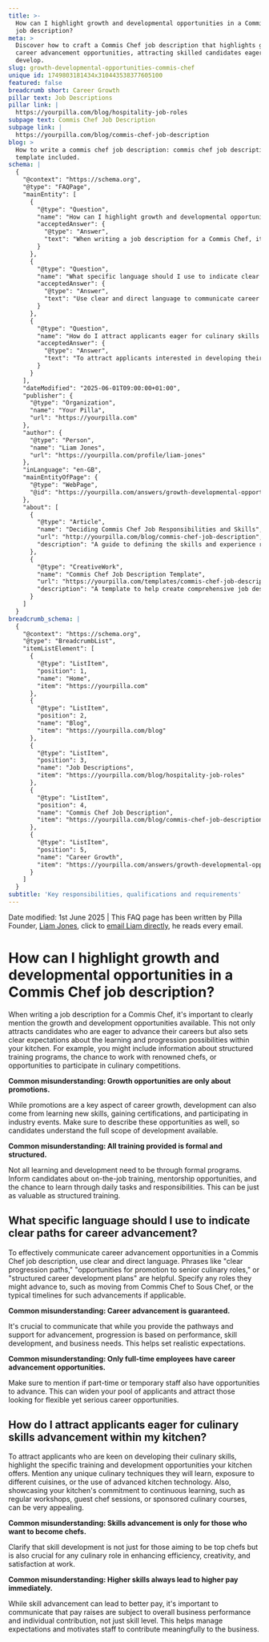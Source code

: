 ```yaml
---
title: >-
  How can I highlight growth and developmental opportunities in a Commis Chef
  job description?
meta: >
  Discover how to craft a Commis Chef job description that highlights growth and
  career advancement opportunities, attracting skilled candidates eager to
  develop.
slug: growth-developmental-opportunities-commis-chef
unique id: 1749803181434x310443538377605100
featured: false
breadcrumb short: Career Growth
pillar text: Job Descriptions
pillar link: |
  https://yourpilla.com/blog/hospitality-job-roles
subpage text: Commis Chef Job Description
subpage link: |
  https://yourpilla.com/blog/commis-chef-job-description
blog: >
  How to write a commis chef job description: commis chef job description
  template included.
schema: |
  {
    "@context": "https://schema.org",
    "@type": "FAQPage",
    "mainEntity": [
      {
        "@type": "Question",
        "name": "How can I highlight growth and developmental opportunities in a Commis Chef job description?",
        "acceptedAnswer": {
          "@type": "Answer",
          "text": "When writing a job description for a Commis Chef, it's important to mention the growth and development opportunities available clearly. Include information about structured training programs, the chance to work with renowned chefs, or opportunities to participate in culinary competitions. Additionally, describe informal learning opportunities like on-the-job training, mentorship, and the value of daily tasks in skill development."
        }
      },
      {
        "@type": "Question",
        "name": "What specific language should I use to indicate clear paths for career advancement in a Commis Chef job description?",
        "acceptedAnswer": {
          "@type": "Answer",
          "text": "Use clear and direct language to communicate career advancement opportunities in a Commis Chef job description. Phrases like 'clear progression paths,' 'opportunities for promotion to senior culinary roles,' or 'structured career development plans' are effective. Also, specify potential roles they might advance to and the typical timelines for such advancements if applicable."
        }
      },
      {
        "@type": "Question",
        "name": "How do I attract applicants eager for culinary skills advancement within my kitchen?",
        "acceptedAnswer": {
          "@type": "Answer",
          "text": "To attract applicants interested in developing their culinary skills, highlight training and development opportunities your kitchen offers. Mention unique culinary techniques they will learn, exposure to different cuisines, or usage of advanced kitchen technology. Showcase your commitment to continuous learning through regular workshops, guest chef sessions, or sponsored culinary courses."
        }
      }
    ],
    "dateModified": "2025-06-01T09:00:00+01:00",
    "publisher": {
      "@type": "Organization",
      "name": "Your Pilla",
      "url": "https://yourpilla.com"
    },
    "author": {
      "@type": "Person",
      "name": "Liam Jones",
      "url": "https://yourpilla.com/profile/liam-jones"
    },
    "inLanguage": "en-GB",
    "mainEntityOfPage": {
      "@type": "WebPage",
      "@id": "https://yourpilla.com/answers/growth-developmental-opportunities-commis-chef"
    },
    "about": [
      {
        "@type": "Article",
        "name": "Deciding Commis Chef Job Responsibilities and Skills",
        "url": "http://yourpilla.com/blog/commis-chef-job-description",
        "description": "A guide to defining the skills and experience required from a Commis Chef."
      },
      {
        "@type": "CreativeWork",
        "name": "Commis Chef Job Description Template",
        "url": "https://yourpilla.com/templates/commis-chef-job-description",
        "description": "A template to help create comprehensive job descriptions for Commis Chef positions."
      }
    ]
  }
breadcrumb_schema: |
  {
    "@context": "https://schema.org",
    "@type": "BreadcrumbList",
    "itemListElement": [
      {
        "@type": "ListItem",
        "position": 1,
        "name": "Home",
        "item": "https://yourpilla.com"
      },
      {
        "@type": "ListItem",
        "position": 2,
        "name": "Blog",
        "item": "https://yourpilla.com/blog"
      },
      {
        "@type": "ListItem",
        "position": 3,
        "name": "Job Descriptions",
        "item": "https://yourpilla.com/blog/hospitality-job-roles"
      },
      {
        "@type": "ListItem",
        "position": 4,
        "name": "Commis Chef Job Description",
        "item": "https://yourpilla.com/blog/commis-chef-job-description"
      },
      {
        "@type": "ListItem",
        "position": 5,
        "name": "Career Growth",
        "item": "https://yourpilla.com/answers/growth-developmental-opportunities-commis-chef"
      }
    ]
  }
subtitle: 'Key responsibilities, qualifications and requirements'
---
```


Date modified: 1st June 2025 | This FAQ page has been written by Pilla Founder, [Liam Jones](https://yourpilla.com/profile/liam-jones), click to [email Liam directly](https://mailto:liam@yourpilla.com), he reads every email.

# How can I highlight growth and developmental opportunities in a Commis Chef job description?

When writing a job description for a Commis Chef, it's important to clearly mention the growth and development opportunities available. This not only attracts candidates who are eager to advance their careers but also sets clear expectations about the learning and progression possibilities within your kitchen. For example, you might include information about structured training programs, the chance to work with renowned chefs, or opportunities to participate in culinary competitions.

**Common misunderstanding: Growth opportunities are only about promotions.**

While promotions are a key aspect of career growth, development can also come from learning new skills, gaining certifications, and participating in industry events. Make sure to describe these opportunities as well, so candidates understand the full scope of development available.

**Common misunderstanding: All training provided is formal and structured.**

Not all learning and development need to be through formal programs. Inform candidates about on-the-job training, mentorship opportunities, and the chance to learn through daily tasks and responsibilities. This can be just as valuable as structured training.

## What specific language should I use to indicate clear paths for career advancement?

To effectively communicate career advancement opportunities in a Commis Chef job description, use clear and direct language. Phrases like "clear progression paths," "opportunities for promotion to senior culinary roles," or "structured career development plans" are helpful. Specify any roles they might advance to, such as moving from Commis Chef to Sous Chef, or the typical timelines for such advancements if applicable.

**Common misunderstanding: Career advancement is guaranteed.**

It's crucial to communicate that while you provide the pathways and support for advancement, progression is based on performance, skill development, and business needs. This helps set realistic expectations.

**Common misunderstanding: Only full-time employees have career advancement opportunities.**

Make sure to mention if part-time or temporary staff also have opportunities to advance. This can widen your pool of applicants and attract those looking for flexible yet serious career opportunities.

## How do I attract applicants eager for culinary skills advancement within my kitchen?

To attract applicants who are keen on developing their culinary skills, highlight the specific training and development opportunities your kitchen offers. Mention any unique culinary techniques they will learn, exposure to different cuisines, or the use of advanced kitchen technology. Also, showcasing your kitchen's commitment to continuous learning, such as regular workshops, guest chef sessions, or sponsored culinary courses, can be very appealing.

**Common misunderstanding: Skills advancement is only for those who want to become chefs.**

Clarify that skill development is not just for those aiming to be top chefs but is also crucial for any culinary role in enhancing efficiency, creativity, and satisfaction at work.

**Common misunderstanding: Higher skills always lead to higher pay immediately.**

While skill advancement can lead to better pay, it's important to communicate that pay raises are subject to overall business performance and individual contribution, not just skill level. This helps manage expectations and motivates staff to contribute meaningfully to the business.
